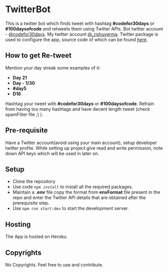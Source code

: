 # TwitterBot

This is a twitter bot which finds tweet with hashtag **#codefor30days** or **#100daysofcode** and retweets them using Twitter APIs. Bot twitter account - [@codefor30days](https://twitter.com/codefor30days). My twitter account [@\_rishuverma](https://twitter.com/_rishuverma).
Twitter package is used to configure the app, source code of which can be found [here](https://github.com/desmondmorris/node-twitter).

## How to get Re-tweet

Mention your day streak some examples of it:

- **Day 21**
- **Day - 1/30**
- **#day5**
- **D16**

Hashtag your tweet with **#codefor30days** or **#100daysofcode**. Refrain from having too many hashtags and have decent length tweet (check spamFilter file ;) ).

## Pre-requisite

Have a Twitter account(avoid using your main account), setup developer twitter profile. While setting up project give read and write permission, note down API keys which will be used in later on.

## Setup

- Clone the repository
- Use code `npm install` to install all the required packages.
- Maintain a **.env** file copy the format from **envFormat** file present in the repo and enter the Twitter API details that are obtained after the prerequisite step.
- Use `npm run start:dev` to start the development server.

## Hosting

The App is hosted on Heroku.

## Copyrights

No Copyrights. Feel free to use and contribute.
